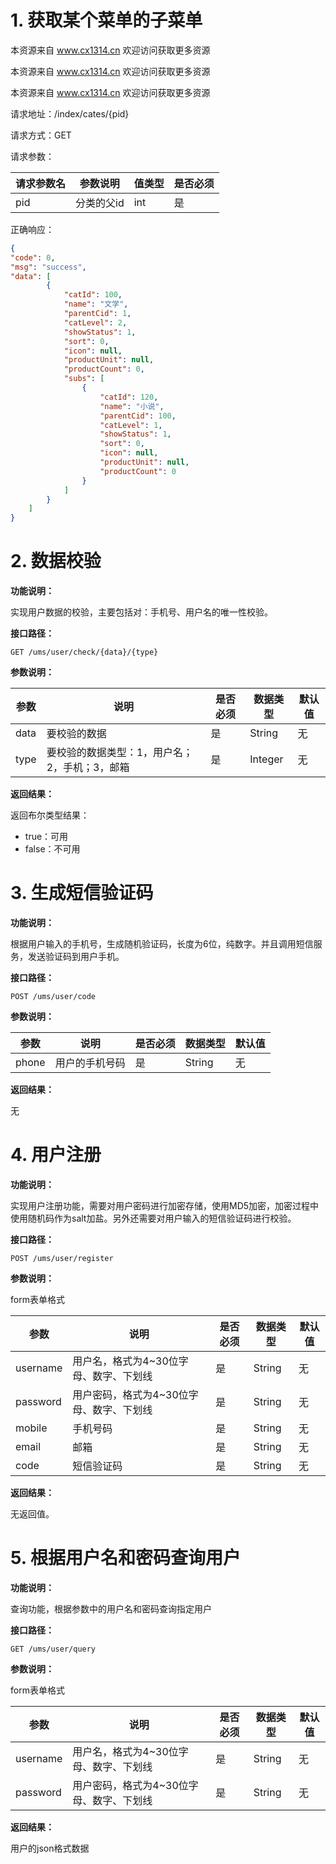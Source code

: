 # 1. 获取某个菜单的子菜单

本资源来自 www.cx1314.cn   欢迎访问获取更多资源

本资源来自 www.cx1314.cn   欢迎访问获取更多资源

本资源来自 www.cx1314.cn   欢迎访问获取更多资源

请求地址：/index/cates/{pid}

请求方式：GET

请求参数：

| 请求参数名 | 参数说明   | 值类型 | 是否必须 |
| ---------- | ---------- | ------ | -------- |
| pid        | 分类的父id | int    | 是       |

正确响应：

```json
{
"code": 0,
"msg": "success",
"data": [
        {
            "catId": 100,
            "name": "文学",
            "parentCid": 1,
            "catLevel": 2,
            "showStatus": 1,
            "sort": 0,
            "icon": null,
            "productUnit": null,
            "productCount": 0,
            "subs": [
                {
                    "catId": 120,
                    "name": "小说",
                    "parentCid": 100,
                    "catLevel": 1,
                    "showStatus": 1,
                    "sort": 0,
                    "icon": null,
                    "productUnit": null,
                    "productCount": 0
                }
            ]
        }
    ]
}
```

# 2. 数据校验

**功能说明：**

实现用户数据的校验，主要包括对：手机号、用户名的唯一性校验。

**接口路径：**

```
GET /ums/user/check/{data}/{type}
```

**参数说明：**

| 参数 | 说明                                          | 是否必须 | 数据类型 | 默认值 |
| ---- | --------------------------------------------- | -------- | -------- | ------ |
| data | 要校验的数据                                  | 是       | String   | 无     |
| type | 要校验的数据类型：1，用户名；2，手机；3，邮箱 | 是       | Integer  | 无     |

**返回结果：**

返回布尔类型结果：

- true：可用
- false：不可用

# 3. 生成短信验证码

**功能说明：**

根据用户输入的手机号，生成随机验证码，长度为6位，纯数字。并且调用短信服务，发送验证码到用户手机。

**接口路径：**

```
POST /ums/user/code
```

**参数说明：**

| 参数  | 说明           | 是否必须 | 数据类型 | 默认值 |
| ----- | -------------- | -------- | -------- | ------ |
| phone | 用户的手机号码 | 是       | String   | 无     |

**返回结果：**

无

# 4. 用户注册

**功能说明：**

实现用户注册功能，需要对用户密码进行加密存储，使用MD5加密，加密过程中使用随机码作为salt加盐。另外还需要对用户输入的短信验证码进行校验。

**接口路径：**

```
POST /ums/user/register
```

**参数说明：**

form表单格式

| 参数     | 说明                                     | 是否必须 | 数据类型 | 默认值 |
| -------- | ---------------------------------------- | -------- | -------- | ------ |
| username | 用户名，格式为4~30位字母、数字、下划线   | 是       | String   | 无     |
| password | 用户密码，格式为4~30位字母、数字、下划线 | 是       | String   | 无     |
| mobile   | 手机号码                                 | 是       | String   | 无     |
| email    | 邮箱                                     | 是       | String   | 无     |
| code     | 短信验证码                               | 是       | String   | 无     |

**返回结果：**

无返回值。

# 5. 根据用户名和密码查询用户

**功能说明：**

查询功能，根据参数中的用户名和密码查询指定用户

**接口路径：**

```
GET /ums/user/query
```

**参数说明：**

form表单格式

| 参数     | 说明                                     | 是否必须 | 数据类型 | 默认值 |
| -------- | ---------------------------------------- | -------- | -------- | ------ |
| username | 用户名，格式为4~30位字母、数字、下划线   | 是       | String   | 无     |
| password | 用户密码，格式为4~30位字母、数字、下划线 | 是       | String   | 无     |

**返回结果：**

用户的json格式数据




















